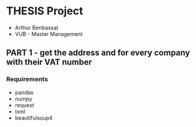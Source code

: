 # THESIS Project
- Arthur Benbassat
- VUB - Master Management


## PART 1 - get the address and for every company with their VAT number
### Requirements
- pandas
- numpy
- request
- lxml
- beautifulsoup4




